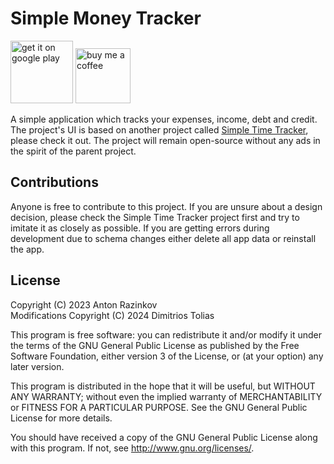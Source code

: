 # Simple Money Tracker

[<img height="100" alt="get it on google play" src="https://github.com/user-attachments/assets/693ecb3b-ddad-441e-937e-8516bfcd5389">](https://play.google.com/store/apps/details?id=com.driexus.simplemoneytracker)
[<img height="88" alt="buy me a coffee" src="https://github.com/user-attachments/assets/c832ca1c-99db-493f-910d-21d333a1d68a">](https://buymeacoffee.com/driexus)

A simple application which tracks your expenses, income, debt and credit. The project's UI is based on another project called [Simple Time Tracker](https://github.com/Razeeman/Android-SimpleTimeTracker), please check it out. The project will remain open-source without any ads in the spirit of the parent project.

## Contributions

Anyone is free to contribute to this project. If you are unsure about a design decision, please check the Simple Time Tracker project first and try to imitate it as closely as possible. If you are getting errors during development due to schema changes either delete all app data or reinstall the app. 

## License

Copyright (C) 2023 Anton Razinkov\
Modifications Copyright (C) 2024 Dimitrios Tolias

This program is free software: you can redistribute it and/or modify
it under the terms of the GNU General Public License as published by
the Free Software Foundation, either version 3 of the License, or
(at your option) any later version.

This program is distributed in the hope that it will be useful,
but WITHOUT ANY WARRANTY; without even the implied warranty of
MERCHANTABILITY or FITNESS FOR A PARTICULAR PURPOSE.  See the
GNU General Public License for more details.

You should have received a copy of the GNU General Public License
along with this program.  If not, see <http://www.gnu.org/licenses/>.
